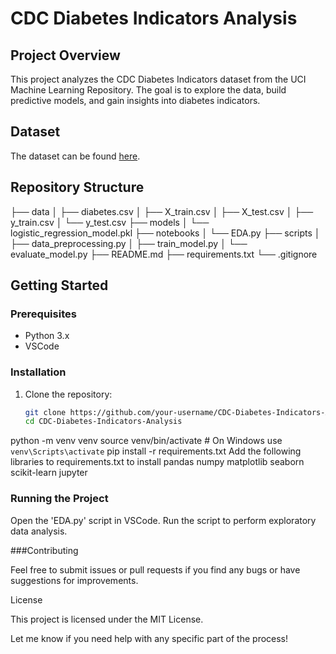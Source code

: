 # CDC Diabetes Indicators Analysis

## Project Overview

This project analyzes the CDC Diabetes Indicators dataset from the UCI Machine Learning Repository. The goal is to explore the data, build predictive models, and gain insights into diabetes indicators.

## Dataset

The dataset can be found [here](https://archive.ics.uci.edu/ml/datasets/Diabetes+130-US+hospitals+for+years+1999-2008).

## Repository Structure
├── data
│   ├── diabetes.csv
│   ├── X_train.csv
│   ├── X_test.csv
│   ├── y_train.csv
│   └── y_test.csv
├── models
│   └── logistic_regression_model.pkl
├── notebooks
│   └── EDA.py
├── scripts
│   ├── data_preprocessing.py
│   ├── train_model.py
│   └── evaluate_model.py
├── README.md
├── requirements.txt
└── .gitignore



## Getting Started

### Prerequisites

- Python 3.x
- VSCode

### Installation

1. Clone the repository:
   ```bash
   git clone https://github.com/your-username/CDC-Diabetes-Indicators-Analysis.git
   cd CDC-Diabetes-Indicators-Analysis

python -m venv venv
source venv/bin/activate  # On Windows use `venv\Scripts\activate`
pip install -r requirements.txt
    Add the following libraries to requirements.txt to install
    pandas
    numpy
    matplotlib
    seaborn
    scikit-learn
    jupyter

### Running the Project

Open the 'EDA.py' script in VSCode.
Run the script to perform exploratory data analysis.

###Contributing

Feel free to submit issues or pull requests if you find any bugs or have suggestions for improvements.

License

This project is licensed under the MIT License.

Let me know if you need help with any specific part of the process!
